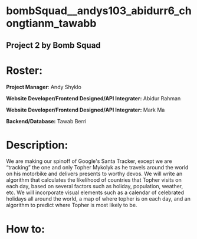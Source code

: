 # bombSquad__andys103_abidurr6_chongtianm_tawabb

## Project 2 by Bomb Squad

# Roster:
**Project Manager**: Andy Shyklo

**Website Developer/Frontend Designed/API Integrater:** Abidur Rahman

**Website Developer/Frontend Designed/API Integrater:** Mark Ma

**Backend/Database:** Tawab Berri


# Description:

We are making our spinoff of Google's Santa Tracker, except we are “tracking” the one and only Topher Mykolyk as he travels around the world on his motorbike and delivers presents to worthy devos. We will write an algorithm that calculates the likelihood of countries that Topher visits on each day, based on several factors such as holiday, population, weather, etc. We will incorporate visual elements such as a calendar of celebrated holidays all around the world, a map of where topher is on each day, and an algorithm to predict where Topher is most likely to be.


# How to:
